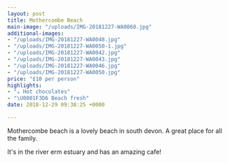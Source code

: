 ```yaml
---
layout: post
title: Mothercombe Beach
main-image: "/uploads/IMG-20181227-WA0060.jpg"
additional-images:
- "/uploads/IMG-20181227-WA0048.jpg"
- "/uploads/IMG-20181227-WA0050-1.jpg"
- "/uploads/IMG-20181227-WA0042.jpg"
- "/uploads/IMG-20181227-WA0043.jpg"
- "/uploads/IMG-20181227-WA0046.jpg"
- "/uploads/IMG-20181227-WA0050.jpg"
price: "£10 per person"
highlights:
- "☕ Hot chocolates"
- "\U0001F3D6️ Beach fresh"
date: 2018-12-29 09:38:25 +0000

---
```

Mothercombe beach is a lovely beach in south devon. A great place for all the family. 

It's in the river erm estuary and has an amazing cafe! 